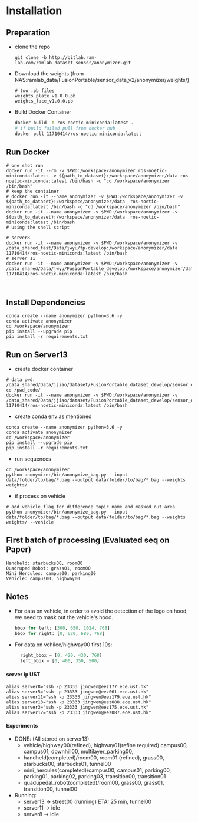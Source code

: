 # Installation
## Preparation
- clone the repo
  ```shell
  git clone -b http://gitlab.ram-lab.com/ramlab_dataset_sensor/anonymizer.git
  ```
- Download the weights (from NAS:ramlab_data/FusionPortable/sensor_data_v2/anonymizer/weights/)
  ```shell
  # two .pb files
  weights_plate_v1.0.0.pb
  weights_face_v1.0.0.pb
  ```
- Build Docker Container
  ```bash
  docker build -t ros-noetic-miniconda:latest .
  # if build failed pull from docker hub
  docker pull 11710414/ros-noetic-miniconda:latest
  ```
## Run Docker
```shell
# one shot run
docker run -it --rm -v $PWD:/workspace/anonymizer ros-noetic-miniconda:latest -v ${path_to_dataset}:/workspace/anonymizer/data ros-noetic-miniconda:latest /bin/bash -c "cd /workspace/anonymizer /bin/bash"
# keep the container
# docker run -it --name anonymizer -v $PWD:/workspace/anonymizer -v ${path_to_dataset}:/workspace/anonymizer/data  ros-noetic-miniconda:latest /bin/bash -c "cd /workspace/anonymizer /bin/bash"
docker run -it --name anonymizer -v $PWD:/workspace/anonymizer -v ${path_to_dataset}:/workspace/anonymizer/data  ros-noetic-miniconda:latest /bin/bash 
# using the shell script

# server8
docker run -it --name anonymizer -v $PWD:/workspace/anonymizer -v /data_shared_fast/Data/jwyu/fp-develop:/workspace/anonymizer/data  11710414/ros-noetic-miniconda:latest /bin/bash 
# server 11
docker run -it --name anonymizer -v $PWD:/workspace/anonymizer -v /data_shared/Data/jwyu/FusionPortable_develop:/workspace/anonymizer/data  11710414/ros-noetic-miniconda:latest /bin/bash



```
## Install Dependencies
```shell
conda create --name anonymizer python=3.6 -y
conda activate anonymizer
cd /workspace/anonymizer
pip install --upgrade pip
pip install -r requirements.txt
```

## Run on Server13
- create docker container
```shell
# data pwd: /data_shared/Data/jjiao/dataset/FusionPortable_dataset_develop/sensor_data
cd /pwd_code/
docker run -it --name anonymizer -v $PWD:/workspace/anonymizer -v /data_shared/Data/jjiao/dataset/FusionPortable_dataset_develop/sensor_data:/workspace/anonymizer/data  11710414/ros-noetic-miniconda:latest /bin/bash 
```
- create conda env as mentioned 
```shell
conda create --name anonymizer python=3.6 -y
conda activate anonymizer
cd /workspace/anonymizer
pip install --upgrade pip
pip install -r requirements.txt
```
- run sequences
```shell
cd /workspace/anonymizer
python anonymizer/bin/anonymize_bag.py --input data/folder/to/bag/*.bag --output data/folder/to/bag/*.bag --weights weights/
```
- if process on vehicle
```shell
# add vehicle flag for difference topic name and masked out area
python anonymizer/bin/anonymize_bag.py --input data/folder/to/bag/*.bag --output data/folder/to/bag/*.bag --weights weights/ --vehicle
```

## First batch of processing (Evaluated seq on Paper)
```
Handheld: starbucks00, room00
Quadruped Robot: grass01, room00
Mini Hercules: campus00, parking00
Vehicle: campus00, highway00
```



## Notes
- For data on vehicle, in order to avoid the detection of the logo on hood, we need to mask out the vehicle's hood.
  ```python
  bbox for left: [300, 650, 1024, 768]
  bbox for right: [0, 620, 680, 768]  
  ```
- For data on vehilce/highway00 first 10s:
  ```python
    right_bbox = [0, 420, 430, 768]
    left_bbox = [0, 400, 350, 500]
  ```

#### server ip UST
```shell
alias server8="ssh -p 23333 jingwen@eez177.ece.ust.hk"
alias server5="ssh -p 23333 jingwen@eez061.ece.ust.hk"
alias server11="ssh -p 23333 jingwen@eez179.ece.ust.hk"
alias server13="ssh -p 23333 jingwen@eez088.ece.ust.hk"
alias server3="ssh -p 23333 jingwen@eez175.ece.ust.hk"
alias server12="ssh -p 23333 jingwen@eez087.ece.ust.hk"
```

#### Experiments
- DONE: (All stored on server13)
  - vehicle/highway00(refined), highway01(refine required) campus00, campus01, downhill00, multilayer_parking00,
  - handheld(completed)/room00, room01 (refined), grass00, starbucks00, starbucks01, tunnel00
  - mini_hercules(completed)/campus00, campus01, parking00, parking01, parking02, parking03, transition00, transition01
  - quadupedal_robot(completed)/room00, grass00, grass01, transition00, tunnel00
- Running:
  - server13 -> street00 (running) ETA: 25 min, tunnel00 
  - server11 -> idle
  - server8 ->  idle